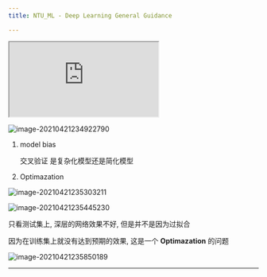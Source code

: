 ```yaml
---
title: NTU_ML - Deep Learning General Guidance

---
```


<!-- more -->

<iframe src="https://www.youtube.com/embed/WeHM2xpYQpw" allowfullscreen></iframe>

![image-20210421234922790](https://lllthhhh-aliyun-oss.oss-cn-beijing.aliyuncs.com/img/20210421234922.png)

1. model bias

   交叉验证 是复杂化模型还是简化模型

2. Optimazation


![image-20210421235303211](https://lllthhhh-aliyun-oss.oss-cn-beijing.aliyuncs.com/img/20210421235303.png)

![image-20210421235445230](https://lllthhhh-aliyun-oss.oss-cn-beijing.aliyuncs.com/img/20210421235445.png)

只看测试集上, 深层的网络效果不好, 但是并不是因为过拟合

因为在训练集上就没有达到预期的效果, 这是一个 **Optimazation** 的问题

![image-20210421235850189](https://lllthhhh-aliyun-oss.oss-cn-beijing.aliyuncs.com/img/20210421235850.png)

---

